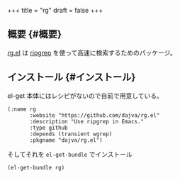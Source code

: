+++
title = "rg"
draft = false
+++

## 概要 {#概要}

[rg.el](https://github.com/dajva/rg.el) は [ripgrep](https://github.com/BurntSushi/ripgrep) を使って高速に検索するためのパッケージ。


## インストール {#インストール}

el-get 本体にはレシピがないので自前で用意している。

```emacs-lisp
(:name rg
       :website "https://github.com/dajva/rg.el"
       :description "Use ripgrep in Emacs."
       :type github
       :depends (transient wgrep)
       :pkgname "dajva/rg.el")
```

そしてそれを `el-get-bundle` でインストール

```emacs-lisp
(el-get-bundle rg)
```
